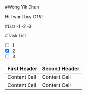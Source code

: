 #Wong Yik Chun

Hi I want buy *GTR*!

#List
-1
-2
-3

#Task List
- [ ] 1
- [x] 2
- [ ] 3

| First Header  | Second Header |
| ------------- | ------------- |
| Content Cell  | Content Cell  |
| Content Cell  | Content Cell  |
